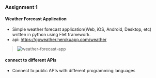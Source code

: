 ### Assignment 1

#### Weather Forecast Application
- Simple weather forecast application(Web, iOS, Android, Desktop, etc) written in python using Flet framework.
- api: https://goweather.herokuapp.com/weather

> ![weather-forecast-app](https://github.com/BenyaminZojaji/PyDeploy-Course/assets/77120507/babf49d1-c72a-458e-bbbf-062b2a7b05c0)


#### connect to different APIs
- Connect to public APIs with different programming languages
